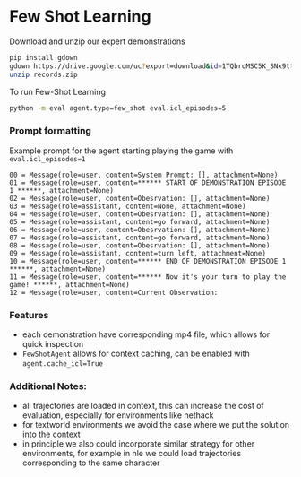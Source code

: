 # Few Shot Learning
Download and unzip our expert demonstrations
```bash
pip install gdown
gdown https://drive.google.com/uc?export=download&id=1TQbrqMSC5K_SNx9tta1Tlhtg8flSIGaJ
unzip records.zip
```

To run Few-Shot Learning 
```bash
python -m eval agent.type=few_shot eval.icl_episodes=5
```

### Prompt formatting
Example prompt for the agent starting playing the game with `eval.icl_episodes=1`
```
00 = Message(role=user, content=System Prompt: [], attachment=None)
01 = Message(role=user, content=****** START OF DEMONSTRATION EPISODE 1 ******, attachment=None)
02 = Message(role=user, content=Obesrvation: [], attachment=None)
03 = Message(role=assistant, content=None, attachment=None)
04 = Message(role=user, content=Obesrvation: [], attachment=None)
05 = Message(role=assistant, content=go forward, attachment=None)
06 = Message(role=user, content=Obesrvation: [], attachment=None)
07 = Message(role=assistant, content=go forward, attachment=None)
08 = Message(role=user, content=Obesrvation: [], attachment=None)
09 = Message(role=assistant, content=turn left, attachment=None)
10 = Message(role=user, content=****** END OF DEMONSTRATION EPISODE 1 ******, attachment=None)
11 = Message(role=user, content=****** Now it's your turn to play the game! ******, attachment=None)
12 = Message(role=user, content=Current Observation:
```

### Features
- each demonstration have corresponding mp4 file, which allows for quick inspection
- `FewShotAgent` allows for context caching, can be enabled with `agent.cache_icl=True`

### Additional Notes:
- all trajectories are loaded in context, this can increase the cost of evaluation, especially for environments like nethack
- for textworld environments we avoid the case where we put the solution into the context
- in principle we also could incorporate similar strategy for other environments, for example in nle we could load trajectories corresponding to the same character